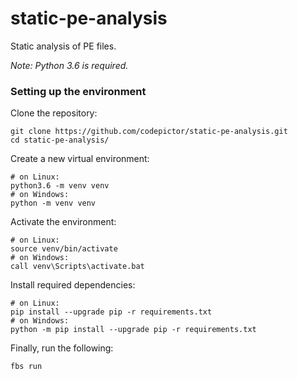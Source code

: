 # static-pe-analysis

Static analysis of PE files.

*Note: Python 3.6 is required.*

### Setting up the environment

Clone the repository:

    git clone https://github.com/codepictor/static-pe-analysis.git
    cd static-pe-analysis/

Create a new virtual environment:

    # on Linux:
    python3.6 -m venv venv
    # on Windows:
    python -m venv venv

Activate the environment:

    # on Linux:
    source venv/bin/activate
    # on Windows:
    call venv\Scripts\activate.bat

Install required dependencies:

    # on Linux:
    pip install --upgrade pip -r requirements.txt
    # on Windows:
    python -m pip install --upgrade pip -r requirements.txt

Finally, run the following:

    fbs run
